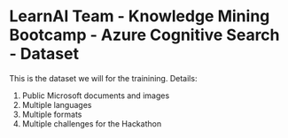 # LearnAI Team - Knowledge Mining Bootcamp - Azure Cognitive Search - Dataset

This is the dataset we will for the trainining. Details:

1. Public Microsoft documents and images
1. Multiple languages
1. Multiple formats
1. Multiple challenges for the Hackathon
